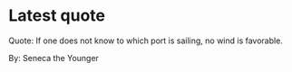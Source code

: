 # Latest quote 

Quote: If one does not know to which port is sailing, no wind is favorable. 

By: Seneca the Younger